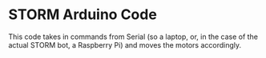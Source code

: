 # STORM Arduino Code

This code takes in commands from Serial (so a laptop, or, in the case of the actual STORM bot, a Raspberry Pi) and moves the motors accordingly.
